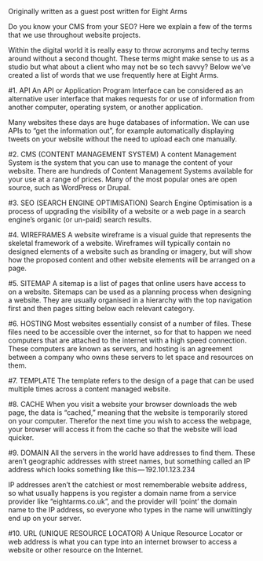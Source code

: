 Originally written as a guest post written for Eight Arms

Do you know your CMS from your SEO? Here we explain a few of the terms that we use throughout website projects.

Within the digital world it is really easy to throw acronyms and techy terms around without a second thought. These terms might make sense to us as a studio but what about a client who may not be so tech savvy? Below we’ve created a list of words that we use frequently here at Eight Arms.

#1. API
An API or Application Program Interface can be considered as an alternative user interface that makes requests for or use of information from another computer, operating system, or another application.

Many websites these days are huge databases of information. We can use APIs to “get the information out”, for example automatically displaying tweets on your website without the need to upload each one manually.

#2. CMS (CONTENT MANAGEMENT SYSTEM)
A content Management System is the system that you can use to manage the content of your website. There are hundreds of Content Management Systems available for your use at a range of prices. Many of the most popular ones are open source, such as WordPress or Drupal.

#3. SEO (SEARCH ENGINE OPTIMISATION)
Search Engine Optimisation is a process of upgrading the visibility of a website or a web page in a search engine’s organic (or un-paid) search results.

#4. WIREFRAMES
A website wireframe is a visual guide that represents the skeletal framework of a website. Wireframes will typically contain no designed elements of a website such as branding or imagery, but will show how the proposed content and other website elements will be arranged on a page.

#5. SITEMAP
A sitemap is a list of pages that online users have access to on a website. Sitemaps can be used as a planning process when designing a website. They are usually organised in a hierarchy with the top navigation first and then pages sitting below each relevant category.

#6. HOSTING
Most websites essentially consist of a number of files. These files need to be accessible over the internet, so for that to happen we need computers that are attached to the internet with a high speed connection. These computers are known as servers, and hosting is an agreement between a company who owns these servers to let space and resources on them.

#7. TEMPLATE
The template refers to the design of a page that can be used multiple times across a content managed website.

#8. CACHE
When you visit a website your browser downloads the web page, the data is “cached,” meaning that the website is temporarily stored on your computer. Therefor the next time you wish to access the webpage, your browser will access it from the cache so that the website will load quicker.

#9. DOMAIN
All the servers in the world have addresses to find them. These aren’t geographic addresses with street names, but something called an IP address which looks something like this — 192.101.123.234

IP addresses aren’t the catchiest or most rememberable website address, so what usually happens is you register a domain name from a service provider like “eightarms.co.uk”, and the provider will ‘point’ the domain name to the IP address, so everyone who types in the name will unwittingly end up on your server.

#10. URL (UNIQUE RESOURCE LOCATOR)
A Unique Resource Locator or web address is what you can type into an internet browser to access a website or other resource on the Internet.

